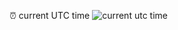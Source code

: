 :alarm_clock: current UTC time ![current utc time](https://jojoee.jojoee.com/api/utcnow)

<!--
1. Install Python3 and Miniconda
2. Run
```
conda create --name jojoee.jojoee python=3.7.5
conda activate jojoee.jojoee

# dev
conda list -e > requirements.txt
uvicorn main:app --reload

# prod
conda install --file requirements.txt
uvicorn main:app
```
-->
